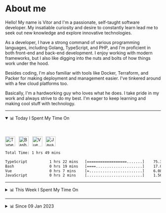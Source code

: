 # About me

Hello! My name is Vitor and I'm a passionate, self-taught software developer. My insatiable curiosity and desire to constantly learn lead me to seek out new knowledge and explore innovative technologies.

As a developer, I have a strong command of various programming languages, including Golang, TypeScript, and PHP, and I'm proficient in both front-end and back-end development. I enjoy working with modern frameworks, but I also like digging into the nuts and bolts of how things work under the hood.

Besides coding, I'm also familiar with tools like Docker, Terraform, and Packer for making deployment and management easier. I've tinkered around with a few cloud platforms too.

Basically, I'm a hardworking guy who loves what he does. I take pride in my work and always strive to do my best. I'm eager to keep learning and making cool stuff with technology.

---

<!-- ## 📊 Today I Spent My Time On -->

<details open>
<summary>📊 Today I Spent My Time On</summary>

&nbsp;

<!--DEVTIMER:TODAY:START-->
<img align="center" width="32px" src="https://cdn.simpleicons.org/typescript/3178C6" alt="TypeScript" />&nbsp;&nbsp;&nbsp;<img align="center" width="32px" src="https://cdn.simpleicons.org/gnubash/fff" alt="Bash" />&nbsp;&nbsp;&nbsp;<img align="center" width="32px" src="https://cdn.simpleicons.org/vuedotjs/4FC08D" alt="Vue" />&nbsp;&nbsp;&nbsp;<img align="center" width="32px" src="https://cdn.simpleicons.org/javascript/F7DF1E" alt="JavaScript" />&nbsp;&nbsp;&nbsp;

```txt
Total Time: 1 hrs 49 mins

TypeScript          1 hrs 22 mins   [==================.......]    75.32 %
Bash                0 hrs 19 mins   [====.....................]    17.04 %
Vue                 0 hrs 7 mins    [=........................]    6.08 %
JavaScript          0 hrs 2 mins    [.........................]    1.56 %
```

<!--DEVTIMER:TODAY:END-->

</details>

---
<details>
<summary>📊 This Week I Spent My Time On</summary>

&nbsp;

<!--DEVTIMER:WEEK:START-->
<img align="center" width="32px" src="https://cdn.simpleicons.org/typescript/3178C6" alt="TypeScript" />&nbsp;&nbsp;&nbsp;<img align="center" width="32px" src="https://cdn.simpleicons.org/vuedotjs/4FC08D" alt="Vue" />&nbsp;&nbsp;&nbsp;<img align="center" width="32px" src="https://cdn.simpleicons.org/gnubash/fff" alt="Bash" />&nbsp;&nbsp;&nbsp;<img align="center" width="32px" src="https://cdn.simpleicons.org/carrd/fff" alt="JSON" />&nbsp;&nbsp;&nbsp;<img align="center" width="32px" src="https://cdn.simpleicons.org/javascript/F7DF1E" alt="JavaScript" />&nbsp;&nbsp;&nbsp;<img align="center" width="32px" src="https://cdn.simpleicons.org/yaml/fff" alt="YAML" />&nbsp;&nbsp;&nbsp;<img align="center" width="32px" src="https://cdn.simpleicons.org/css3/1572B6" alt="CSS" />&nbsp;&nbsp;&nbsp;

```txt
Total Time: 8 hrs 38 mins

TypeScript          3 hrs 59 mins   [===========..............]    46.05 %
Vue                 2 hrs 24 mins   [======...................]    27.79 %
Bash                0 hrs 49 mins   [==.......................]    9.45 %
SCSS                0 hrs 30 mins   [=........................]    5.83 %
JSON                0 hrs 27 mins   [=........................]    5.20 %
XML                 0 hrs 8 mins    [.........................]    1.62 %
JavaScript          0 hrs 5 mins    [.........................]    1.05 %
YAML                0 hrs 5 mins    [.........................]    0.95 %
SQL                 0 hrs 2 mins    [.........................]    0.40 %
CSS                 0 hrs 2 mins    [.........................]    0.39 %
```

<!--DEVTIMER:WEEK:END-->
</details>

---


<details>
<summary>📊 Since 09 Jan 2023</summary>

&nbsp;

<!--DEVTIMER::START-->
<img align="center" width="32px" src="https://cdn.simpleicons.org/typescript/3178C6" alt="TypeScript" />&nbsp;&nbsp;&nbsp;<img align="center" width="32px" src="https://cdn.simpleicons.org/go/00ADD8" alt="Go" />&nbsp;&nbsp;&nbsp;<img align="center" width="32px" src="https://cdn.simpleicons.org/vuedotjs/4FC08D" alt="Vue" />&nbsp;&nbsp;&nbsp;<img align="center" width="32px" src="https://cdn.simpleicons.org/gnubash/fff" alt="Bash" />&nbsp;&nbsp;&nbsp;<img align="center" width="32px" src="https://cdn.simpleicons.org/yaml/fff" alt="YAML" />&nbsp;&nbsp;&nbsp;<img align="center" width="32px" src="https://cdn.simpleicons.org/carrd/fff" alt="JSON" />&nbsp;&nbsp;&nbsp;<img align="center" width="32px" src="https://cdn.simpleicons.org/markdown/fff" alt="Markdown" />&nbsp;&nbsp;&nbsp;<img align="center" width="32px" src="https://cdn.simpleicons.org/javascript/F7DF1E" alt="JavaScript" />&nbsp;&nbsp;&nbsp;<img align="center" width="32px" src="https://cdn.simpleicons.org/html5/E34F26" alt="HTML" />&nbsp;&nbsp;&nbsp;<img align="center" width="32px" src="https://cdn.simpleicons.org/academia/fff" alt="Text" />&nbsp;&nbsp;&nbsp;<img align="center" width="32px" src="https://cdn.simpleicons.org/css3/1572B6" alt="CSS" />&nbsp;&nbsp;&nbsp;

```txt
Total Time: 69 hrs 1 mins

TypeScript          37 hrs 4 mins   [=============............]    53.72 %
Go                  10 hrs 3 mins   [===......................]    14.56 %
Vue                 7 hrs 57 mins   [==.......................]    11.52 %
Bash                3 hrs 57 mins   [=........................]    5.72 %
YAML                3 hrs 12 mins   [=........................]    4.64 %
SCSS                1 hrs 37 mins   [.........................]    2.35 %
JSON                1 hrs 4 mins    [.........................]    1.54 %
Markdown            0 hrs 59 mins   [.........................]    1.42 %
JavaScript          0 hrs 50 mins   [.........................]    1.21 %
Docker              0 hrs 44 mins   [.........................]    1.06 %
SQL                 0 hrs 18 mins   [.........................]    0.44 %
HTML                0 hrs 14 mins   [.........................]    0.34 %
XML                 0 hrs 9 mins    [.........................]    0.21 %
Text                0 hrs 7 mins    [.........................]    0.16 %
CSS                 0 hrs 4 mins    [.........................]    0.10 %
```

<!--DEVTIMER::END-->

</details>
